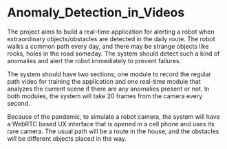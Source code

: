 # Anomaly_Detection_in_Videos

The project aims to build a real-time application for alerting a robot when extraordinary objects/obstacles are detected in the daily route. The robot walks a common path every day, and there may be strange objects like rocks, holes in the road someday. The system should detect such a kind of anomalies and alert the robot immediately to prevent failures.

The system should have two sections; one module to record the regular path video for training the application and one real-time module that analyzes the current scene if there are any anomalies present or not. In both modules, the system will take 20 frames from the camera every second. 

Because of the pandemic, to simulate a robot camera, the system will have a WebRTC based UX interface that is opened in a cell phone and uses its rare camera. The usual path will be a route in the house, and the obstacles will be different objects placed in the way.
